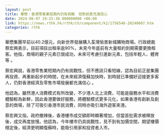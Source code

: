 ```yaml
---
layout: post
title: 華懋：香港零售業短期內仍有挑戰　但對前景充滿信心
date: 2024-06-07 19:25:38.000000000 +08:00
link: https://news.rthk.hk/rthk/ch/component/k2/1756548-20240607.htm
categories: rthk
---
```


華懋集團早前以40.2億元，向新世界發展購入荃灣愉景新城購物商場。行政總裁蔡宏興表示，目前項目出租率逾90%，未見今年底前有大量租約到期需要更換租客。他指，商場的親子元素已很成功，未來可考慮引進新元素，包括年輕人、體育等 。

蔡宏興說，香港零售業短期內仍有挑戰性，但不應該只看短線，認為目前正是集團再投資、再重新起步的時間，在未來經濟復蘇加快時，到時就已準備好迎接更多客人，仍對香港經濟及零售市場發展都充滿信心 。

他認為，雖然港人消費模式有所改變，不少港人北上消費，可能是服務水平和消費體驗較為新鮮，因此香港要做好服務，將體驗模式更多元化，如果香港有創新及創意的商場，除了可吸引香港市民消費，同時亦吸引海外遊客來港。

蔡宏興又指，政府撤辣後，香港樓市成交額即時顯著增加，但當首批需求被釋放後，成交再度放慢。他認為，今年樓市仍具挑戰性，見不到有加價空間，期望樓價穩定後，經濟更明顯復蘇時，能吸引用家和投資者入市。
